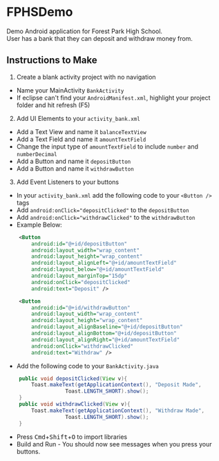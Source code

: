 FPHSDemo
========

Demo Android application for Forest Park High School.  
User has a bank that they can deposit and withdraw money from. 

## Instructions to Make
1. Create a blank activity project with no navigation
  * Name your MainActivity `BankActivity`
  * If eclipse can't find your `AndroidManifest.xml`, highlight your project folder and hit refresh (F5)
2. Add UI Elements to your `activity_bank.xml`
  * Add a Text View and name it `balanceTextView`
  * Add a Text Field and name it `amountTextField`
  * Change the input type of `amountTextField` to include `number` and `numberDecimal`
  * Add a Button and name it `depositButton`
  * Add a Button and name it `withdrawButton`
3. Add Event Listeners to your buttons
  * In your `activity_bank.xml` add the following code to your `<Button />` tags
  * Add `android:onClick="depositClicked"` to the `depositButton`
  * Add `android:onClick="withdrawClicked"` to the `withdrawButton`
  * Example Below:
```xml
    <Button
        android:id="@+id/depositButton"
        android:layout_width="wrap_content"
        android:layout_height="wrap_content"
        android:layout_alignLeft="@+id/amountTextField"
        android:layout_below="@+id/amountTextField"
        android:layout_marginTop="15dp"
        android:onClick="depositClicked"
        android:text="Deposit" />

    <Button
        android:id="@+id/withdrawButton"
        android:layout_width="wrap_content"
        android:layout_height="wrap_content"
        android:layout_alignBaseline="@+id/depositButton"
        android:layout_alignBottom="@+id/depositButton"
        android:layout_alignRight="@+id/amountTextField"
        android:onClick="withdrawClicked"
        android:text="Withdraw" />
```
  * Add the following code to your `BankActivity.java`
```java
	public void depositClicked(View v){
		Toast.makeText(getApplicationContext(), "Deposit Made",
				   Toast.LENGTH_SHORT).show();
	}
	public void withdrawClicked(View v){
		Toast.makeText(getApplicationContext(), "Withdraw Made",
				   Toast.LENGTH_SHORT).show();
	}
```
  * Press <kbd>Cmd</kbd>+<kbd>Shift</kbd>+<kbd>O</kbd> to import libraries
  * Build and Run - You should now see messages when you press your buttons. 

